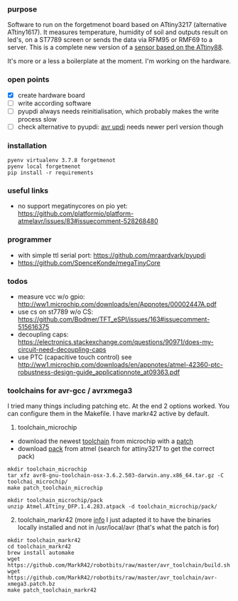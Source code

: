 ### purpose
Software to run on the forgetmenot board based on ATtiny3217 (alternative ATtiny1617).
It measures temperature, humidity of soil and outputs result on led's, on a ST7789 screen or
sends the data via RFM95 or RMF69 to a server.
This is a complete new version of a [sensor based on the ATtiny88](https://github.com/2ni/attiny88).

It's more or a less a boilerplate at the moment. I'm working on the hardware.

### open points
- [X] create hardware board
- [ ] write according software
- [ ] pyupdi always needs reinitialisation, which probably makes the write process slow
- [ ] check alternative to pyupdi: [avr updi](https://metacpan.org/release/Device-AVR-UPDI) needs newer perl version though

### installation
```
pyenv virtualenv 3.7.8 forgetmenot
pyenv local forgetmenot
pip install -r requirements
```

### useful links
- no support megatinycores on pio yet: https://github.com/platformio/platform-atmelavr/issues/83#issuecomment-528268480

### programmer
- with simple ttl serial port: https://github.com/mraardvark/pyupdi
- https://github.com/SpenceKonde/megaTinyCore

### todos
- measure vcc w/o gpio: http://ww1.microchip.com/downloads/en/Appnotes/00002447A.pdf
- use cs on st7789 w/o CS: https://github.com/Bodmer/TFT_eSPI/issues/163#issuecomment-515616375
- decoupling caps: https://electronics.stackexchange.com/questions/90971/does-my-circuit-need-decoupling-caps
- use PTC (capacitive touch control) see http://ww1.microchip.com/downloads/en/appnotes/atmel-42360-ptc-robustness-design-guide_applicationnote_at09363.pdf


### toolchains for avr-gcc / avrxmega3
I tried many things including patching etc. At the end 2 options worked. You can configure them in the Makefile. I have markr42 active by default.

1. toolchain_microchip
- download the newest [toolchain](https://www.microchip.com/mplab/avr-support/avr-and-arm-toolchains-c-compilers) from microchip with a [patch](https://www.avrfreaks.net/comment/2838941#comment-2838941)
- download [pack](http://packs.download.atmel.com/) from atmel (search for attiny3217 to get the correct pack)
```
mkdir toolchain_microchip
tar xfz avr8-gnu-toolchain-osx-3.6.2.503-darwin.any.x86_64.tar.gz -C toolchai_microchip/ 
make patch_toolchain_microchip

mkdir toolchain_microchip/pack
unzip Atmel.ATtiny_DFP.1.4.283.atpack -d toolchain_microchip/pack/
```

2. toolchain_markr42 (more [info](https://www.avrfreaks.net/comment/2839521#comment-2839521)
I just adapted it to have the binaries locally installed and not in /usr/local/avr (that's what the patch is for)
```
mkdir toolchain_markr42
cd toolchain_markr42
brew install automake
wget https://github.com/MarkR42/robotbits/raw/master/avr_toolchain/build.sh
wget https://github.com/MarkR42/robotbits/raw/master/avr_toolchain/avr-xmega3.patch.bz
make patch_toolchain_markr42
```
